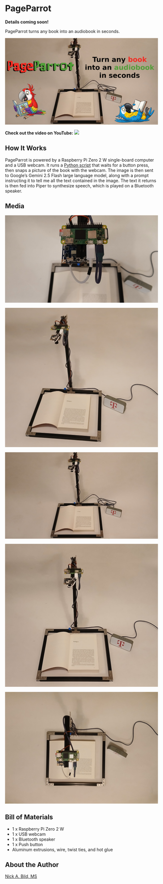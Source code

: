 # PageParrot

**Details coming soon!**

PageParrot turns any book into an audiobook in seconds.

![](https://raw.githubusercontent.com/nickbild/audiobook/refs/heads/main/media/logo_sm.jpg)

**Check out the video on YouTube:**
<a href="https://www.youtube.com/watch?v=W-vDoOevl00">![](ttps://raw.githubusercontent.com/nickbild/audiobook/refs/heads/main/media/placing_book.png)</a>

## How It Works

PageParrot is powered by a Raspberry Pi Zero 2 W single-board computer and a USB webcam. It runs a [Python script](https://github.com/nickbild/audiobook/blob/main/read_page.py) that waits for a button press, then snaps a picture of the book with the webcam. The image is then sent to Google’s Gemini 2.5 Flash large language model, along with a prompt instructing it to tell me all the text contained in the image. The text it returns is then fed into Piper to synthesize speech, which is played on a Bluetooth speaker.

## Media

![](https://raw.githubusercontent.com/nickbild/audiobook/refs/heads/main/media/hardware_close_sm.jpg)

![](https://raw.githubusercontent.com/nickbild/audiobook/refs/heads/main/media/reader_angled_sm.jpg)

![](https://raw.githubusercontent.com/nickbild/audiobook/refs/heads/main/media/reader_front_16-9_sm.jpg)

![](https://raw.githubusercontent.com/nickbild/audiobook/refs/heads/main/media/reader_straight_sm.jpg)

![](https://raw.githubusercontent.com/nickbild/audiobook/refs/heads/main/media/reader_top_sm.jpg)

## Bill of Materials

- 1 x Raspberry Pi Zero 2 W
- 1 x USB webcam
- 1 x Bluetooth speaker
- 1 x Push button
- Aluminum extrusions, wire, twist ties, and hot glue

## About the Author

[Nick A. Bild, MS](https://nickbild79.firebaseapp.com/#!/)
